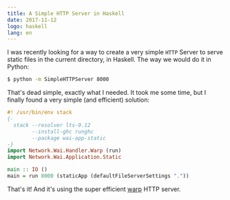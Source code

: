 ```yaml
---
title: A Simple HTTP Server in Haskell
date: 2017-11-12
logo: haskell
lang: en
---
```


I was recently looking for a way to create a very simple `HTTP` Server to serve
static files in the current directory, in Haskell. The way we would do it in
Python:

```sh
$ python -m SimpleHTTPServer 8000
```

That's dead simple, exactly what I needed. It took me some time, but I finally
found a very simple (and efficient) solution:

```haskell
#! /usr/bin/env stack
{-
  stack --resolver lts-9.12
        --install-ghc runghc
        --package wai-app-static
-}
import Network.Wai.Handler.Warp (run)
import Network.Wai.Application.Static

main :: IO ()
main = run 8000 (staticApp (defaultFileServerSettings "."))
```

That's it! And it's using the super efficient [warp](http://www.aosabook.org/en/posa/warp.html)
HTTP server.
